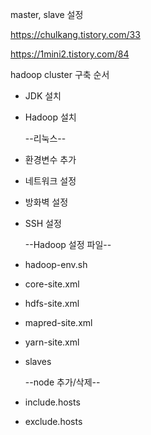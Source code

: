 master, slave 설정 

<https://chulkang.tistory.com/33>

<https://1mini2.tistory.com/84>


hadoop cluster 구축 순서
- JDK 설치
- Hadoop 설치
  
  --리눅스--
- 환경변수 추가
- 네트워크 설정
- 방화벽 설정
- SSH 설정
  
  --Hadoop 설정 파일--
- hadoop-env.sh
- core-site.xml
- hdfs-site.xml
- mapred-site.xml
- yarn-site.xml
- slaves
  
  --node 추가/삭제--
- include.hosts
- exclude.hosts
